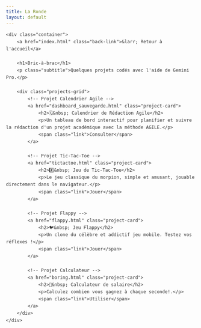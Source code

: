```yaml
---
title: La Ronde
layout: default
---
```


<!DOCTYPE html>
<html lang="fr">
<head>
    <meta charset="UTF-8">
    <meta name="viewport" content="width=device-width, initial-scale=1.0">
    <title>Bric-à-brac</title>
    <!-- Ce code utilise des styles simples qui devraient bien s'intégrer à votre site. -->
    <style>
        body {
            font-family: -apple-system, BlinkMacSystemFont, "Segoe UI", Roboto, Helvetica, Arial, sans-serif;
            line-height: 1.6;
            color: #333;
            background-color: #fdfdfd;
            margin: 0;
            padding: 2rem;
        }
        .container {
            max-width: 900px;
            margin: 0 auto;
        }
        h1 {
            text-align: center;
            margin-bottom: 1rem; /* Espace réduit pour le sous-titre */
            font-size: 2.5rem;
        }
        .subtitle {
            text-align: center;
            margin-top: 0;
            margin-bottom: 2.5rem;
            color: #777;
            font-size: 0.9rem;
        }
        .projects-grid {
            display: grid;
            grid-template-columns: repeat(auto-fit, minmax(280px, 1fr));
            gap: 1.5rem;
        }
        .project-card {
            border: 1px solid #e0e0e0;
            border-radius: 8px;
            padding: 1.5rem;
            background-color: #ffffff;
            transition: transform 0.2s, box-shadow 0.2s;
            text-decoration: none;
            color: inherit;
            display: flex;
            flex-direction: column;
        }
        .project-card:hover {
            transform: translateY(-5px);
            box-shadow: 0 4px 12px rgba(0,0,0,0.08);
        }
        .project-card h2 {
            margin-top: 0;
            font-size: 1.25rem;
        }
        .project-card p {
            flex-grow: 1;
            color: #666;
            margin-bottom: 1.5rem;
        }
        .project-card .link {
            display: inline-block;
            background-color: #333;
            color: #fff;
            padding: 0.5rem 1rem;
            border-radius: 4px;
            text-decoration: none;
            text-align: center;
            font-weight: bold;
        }
        .back-link {
            display: inline-block;
            margin-bottom: 2rem;
            color: #555;
            text-decoration: none;
        }
    </style>
</head>
<body>

    <div class="container">
        <a href="index.html" class="back-link">&larr; Retour à l'accueil</a>
        
        <h1>Bric-à-brac</h1>
        <p class="subtitle">Quelques projets codés avec l'aide de Gemini Pro.</p>

        <div class="projects-grid">
            <!-- Projet Calendrier Agile -->
            <a href="dashboard_sauvegarde.html" class="project-card">
                <h2>🗓️&nbsp; Calendrier de Rédaction Agile</h2>
                <p>Un tableau de bord interactif pour planifier et suivre la rédaction d'un projet académique avec la méthode AGILE.</p>
                <span class="link">Consulter</span>
            </a>
            
            <!-- Projet Tic-Tac-Toe -->
            <a href="tictactoe.html" class="project-card">
                <h2>#️⃣&nbsp; Jeu de Tic-Tac-Toe</h2>
                <p>Le jeu classique du morpion, simple et amusant, jouable directement dans le navigateur.</p>
                <span class="link">Jouer</span>
            </a>

            <!-- Projet Flappy -->
            <a href="flappy.html" class="project-card">
                <h2>🐦&nbsp; Jeu Flappy</h2>
                <p>Un clone du célèbre et addictif jeu mobile. Testez vos réflexes !</p>
                <span class="link">Jouer</span>
            </a>

            <!-- Projet Calculateur -->
            <a href="boring.html" class="project-card">
                <h2>🧮&nbsp; Calculateur de salaire</h2>
                <p>Calculez combien vous gagnez à chaque seconde!.</p>
                <span class="link">Utiliser</span>
            </a>
        </div>
    </div>

</body>
</html>


